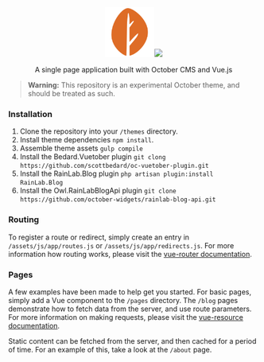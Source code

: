 <p align="center">
    <a href="//github.com/octobercms/october" target="_blank"><img src="https://raw.githubusercontent.com/octobercms/october/master/themes/demo/assets/images/october.png" alt="October" width="auto" height="100px" /></a><a href="//github.com/vuejs/vue" target="_blank"><img src="http://vuejs.org/images/logo.png" width="auto" height="105px"></a>
</p>

<p align="center">A single page application built with October CMS and Vue.js</p>

> **Warning:** This repository is an experimental October theme, and should be treated as such.

### Installation
1. Clone the repository into your `/themes` directory.
2. Install theme dependencies `npm install`.
3. Assemble theme assets `gulp compile`
4. Install the Bedard.Vuetober plugin `git clong https://github.com/scottbedard/oc-vuetober-plugin.git`
4. Install the RainLab.Blog plugin `php artisan plugin:install RainLab.Blog`
5. Install the Owl.RainLabBlogApi plugin `git clone https://github.com/october-widgets/rainlab-blog-api.git`

### Routing
To register a route or redirect, simply create an entry in `/assets/js/app/routes.js` or `/assets/js/app/redirects.js`. For more information how routing works, please visit the [vue-router documentation](http://vuejs.github.io/vue-router/en/index.html).


### Pages
A few examples have been made to help get you started. For basic pages, simply add a Vue component to the `/pages` directory. The `/blog` pages demonstrate how to fetch data from the server, and use route parameters. For more information on making requests, please visit the [vue-resource documentation](https://github.com/vuejs/vue-resource).

Static content can be fetched from the server, and then cached for a period of time. For an example of this, take a look at the `/about` page.
